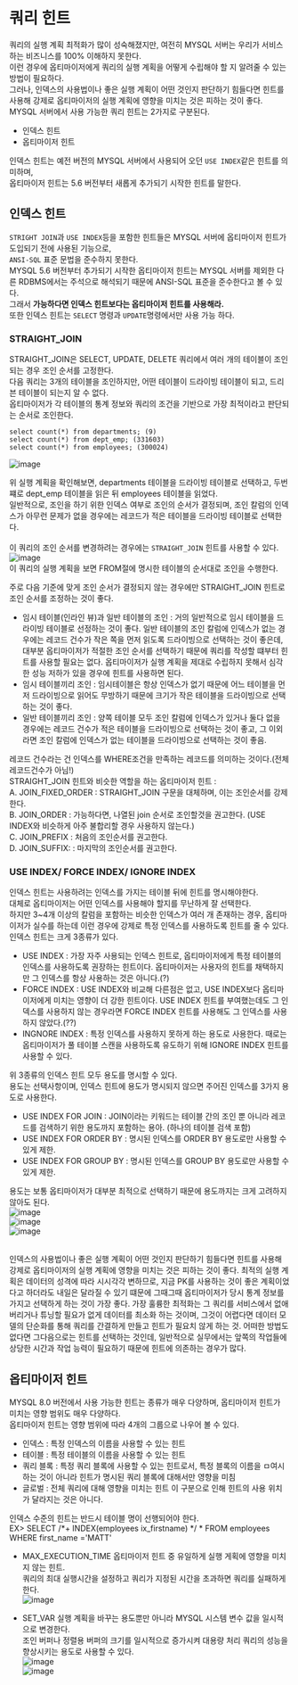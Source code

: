 # 쿼리 힌트
쿼리의 실행 계획 최적화가 많이 성숙해졌지만, 여전히 MYSQL 서버는 우리가 서비스하는 비즈니스를 100% 이해하지 못한다.  
이런 경우에 옵티마이저에게 쿼리의 실행 계획을 어떻게 수립해야 할 지 알려줄 수 있는 방법이 필요하다.  
그러나, 인덱스의 사용법이나 좋은 실행 계획이 어떤 것인지 판단하기 힘들다면 힌트를 사용해 강제로 옵티마이저의 실행 계획에 영향을 미치는 것은 피하는 것이 좋다.  
MYSQL 서버에서 사용 가능한 쿼리 힌트는 2가지로 구분된다.  
* 인덱스 힌트
* 옵티마이저 힌트

인덱스 힌트는 예전 버전의 MYSQL 서버에서 사용되어 오던 `USE INDEX`같은 힌트를 의미하며,  
옵티마이저 힌트는 5.6 버전부터 새롭게 추가되기 시작한 힌트를 말한다.  

## 인덱스 힌트
`STRIGHT JOIN`과 `USE INDEX`등을 포함한 힌트들은 MYSQL 서버에 옵티마이저 힌트가 도입되기 전에 사용된 기능으로,  
`ANSI-SQL` 표준 문법을 준수하지 못한다.  
MYSQL 5.6 버전부터 추가되기 시작한 옵티마이저 힌트는 MYSQL 서버를 제외한 다른 RDBMS에서는 주석으로 해석되기 때문에 ANSI-SQL 표준을 준수한다고 볼 수 있다.  
그래서 <b>가능하다면 인덱스 힌트보다는 옵티마이저 힌트를 사용해라.</b>  
또한 인덱스 힌트는 `SELECT` 명령과 `UPDATE`명령에서만 사용 가능 하다.  

### STRAIGHT_JOIN
STRAIGHT_JOIN은 SELECT, UPDATE, DELETE 쿼리에서 여러 개의 테이블이 조인되는 경우 조인 순서를 고정한다.  
다음 쿼리는 3개의 테이블을 조인하지만, 어떤 테이블이 드라이빙 테이블이 되고, 드리븐 테이블이 되는지 알 수 없다.  
옵티마이저가 각 테이블의 통계 정보와 쿼리의 조건을 기반으로 가장 최적이라고 판단되는 순서로 조인한다.  
``` 
select count(*) from departments; (9)
select count(*) from dept_emp; (331603)
select count(*) from employees; (300024)
```  
![image](https://github.com/RealMySQL-Study/REAL_MYSQL_STUDY/assets/67637716/d269ca04-8058-4bca-ba93-adc977d73d68)  

위 실행 계획을 확인해보면, departments 테이블을 드라이빙 테이블로 선택하고, 두번쨰로 dept_emp 테이블을 읽은 뒤 employees 테이블을 읽었다.  
일반적으로, 조인을 하기 위한 인덱스 여부로 조인의 순서가 결정되며, 조인 칼럼의 인덱스가 아무런 문제가 없을 경우에는 레코드가 적은 테이블을 드라이빙 테이블로 선택한다.  
<br>
이 쿼리의 조인 순서를 변경하려는 경우에는 `STRAIGHT_JOIN` 힌트를 사용할 수 있다.  
![image](https://github.com/RealMySQL-Study/REAL_MYSQL_STUDY/assets/67637716/3d09a183-24f9-4aec-89a9-d56180a1942a)  
이 쿼리의 실행 계획을 보면 FROM절에 명시한 테이블의 순서대로 조인을 수행한다.  

주로 다음 기준에 맞게 조인 순서가 결정되지 않는 경우에만 STRAIGHT_JOIN 힌트로 조인 순서를 조정하는 것이 좋다.  
* 임시 테이블(인라인 뷰)과 일반 테이블의 조인 : 거의 일반적으로 임시 테이블을 드라이빙 테이블로 선정하는 것이 좋다. 일반 테이블의 조인 칼럼에 인덱스가 없는 경우에는 레코드 건수가 작은 쪽을 먼저 읽도록 드라이빙으로 선택하는 것이 좋은데, 대부분 옵티마이저가 적절한 조인 순서를 선택하기 때문에 쿼리를 작성할 떄부터 힌트를 사용할 필요는 없다. 옵티마이저가 실행 계획을 제대로 수립하지 못해서 심각한 성능 저하가 있을 경우에 힌트를 사용하면 된다.
* 임시 테이블끼리 조인 : 임시테이블은 항상 인덱스가 없기 때문에 어느 테이블을 먼저 드라이빙으로 읽어도 무방하기 때문에 크기가 작은 테이블을 드라이빙으로 선택하는 것이 좋다.
* 일반 테이블끼리 조인 : 양쪽 테이블 모두 조인 칼럼에 인덱스가 있거나 둘다 없을 경우에는 레코드 건수가 적은 테이블을 드라이빙으로 선택하는 것이 좋고, 그 이외라면 조인 칼럼에 인덱스가 없는 테이블을 드라이빙으로 선택하는 것이 좋음.

레코드 건수라는 건 인덱스를 WHERE조건을 만족하는 레코드를 의미하는 것이다.(전체 레코드건수가 아님!)  
STRAIGHT_JOIN 힌트와 비슷한 역할을 하는 옵티마이저 힌트  :  
 A. JOIN_FIXED_ORDER : STRAIGHT_JOIN 구문을 대체하며, 이는 조인순서를 강제한다.  
 B. JOIN_ORDER : 가능하다면, 나열된 join 순서로 조인할것을 권고한다. (USE INDEX와 비슷하게 아주 불합리할 경우 사용하지 않는다.)  
 C. JOIN_PREFIX : 처음의 조인순서를 권고한다.  
 D. JOIN_SUFFIX: : 마지막의 조인순서를 권고한다.  

### USE INDEX/ FORCE INDEX/ IGNORE INDEX
인덱스 힌트는 사용하려는 인덱스를 가지는 테이블 뒤에 힌트를 명시해야한다.  
대체로 옵티마이저는 어떤 인덱스를 사용해야 할지를 무난하게 잘 선택한다.  
하지만 3~4개 이상의 칼럼을 포함하는 비슷한 인덱스가 여러 개 존재하는 경우, 옵티마이저가 실수를 하는데 이런 경우에 강제로 특정 인덱스를 사용하도록 힌트를 줄 수 있다.  
인덱스 힌트는 크게 3종류가 있다.  
* USE INDEX : 가장 자주 사용되는 인덱스 힌트로, 옵티마이저에게 특정 테이블의 인덱스를 사용하도록 권장하는 힌트이다. 옵티마이저는 사용자의 힌트를 채택하지만 그 인덱스를 항상 사용하는 것은 아니다.(?)
* FORCE INDEX : USE INDEX와 비교해 다른점은 없고, USE INDEX보다 옵티마이저에게 미치는 영향이 더 강한 힌트이다. USE INDEX 힌트를 부여했는데도 그 인덱스를 사용하지 않는 경우라면 FORCE INDEX 힌트를 사용해도 그 인덱스를 사용하지 않았다.(??)
* INGNORE INDEX : 특정 인덱스를 사용하지 못하게 하는 용도로 사용한다. 때로는 옵티마이저가 풀 테이블 스캔을 사용하도록 유도하기 위해 IGNORE INDEX 힌트를 사용할 수 있다.

위 3종류의 인덱스 힌트 모두 용도를 명시할 수 있다.  
용도는 선택사항이며, 인덱스 힌트에 용도가 명시되지 않으면 주어진 인덱스를 3가지 용도로 사용한다.  
* USE INDEX FOR JOIN : JOIN이라는 키워드는 테이블 간의 조인 뿐 아니라 레코드를 검색하기 위한 용도까지 포함하는 용아. (하나의 테이블 검색 포함)
* USE INDEX FOR ORDER BY : 명시된 인덱스를 ORDER BY 용도로만 사용할 수 있게 제한.
* USE INDEX FOR GROUP BY : 명시된 인덱스를 GROUP BY 용도로만 사용할 수 있게 제한.

용도는 보통 옵티마이저가 대부분 최적으로 선택하기 때문에 용도까지는 크게 고려하지 않아도 된다.  
![image](https://github.com/RealMySQL-Study/REAL_MYSQL_STUDY/assets/67637716/dcec9382-4611-44c9-a9b3-df53779f20fb)  
![image](https://github.com/RealMySQL-Study/REAL_MYSQL_STUDY/assets/67637716/95f89faa-a2e8-46fa-8df8-500d8f4b5fda)  
![image](https://github.com/RealMySQL-Study/REAL_MYSQL_STUDY/assets/67637716/28bbbd7d-4a0c-4da9-bbf5-09a69b8b07aa)  

<br>
인덱스의 사용법이나 좋은 실행 계획이 어떤 것인지 판단하기 힘들다면 힌트를 사용해 강제로 옵티마이저의 실행 계획에 영향을 미치는 것은 피하는 것이 좋다.  
최적의 실행 계획은 데이터의 성격에 따라 시시각각 변하므로,  
지금 PK를 사용하는 것이 좋은 계획이었다고 하더라도 내일은 달라질 수 있기 떄문에  
그때그때 옵티마이저가 당시 통계 정보를 가지고 선택하게 하는 것이 가장 좋다.  
가장 훌륭한 최적화는 그 쿼리를 서비스에서 없애 버리거나 튜닝할 필요가 없게 데이터를 최소화 하는 것이며,  
그것이 어렵다면 데이터 모델의 단순화를 통해 쿼리를 간결하게 만들고 힌트가 필요치 않게 하는 것.  
어떠한 방법도 없다면 그다음으로는 힌트를 선택하는 것인데, 일반적으로 실무에서는 앞쪽의 작업들에 상당한 시간과 작업 능력이 필요하기 때문에 힌트에 의존하는 경우가 많다.  


## 옵티마이저 힌트
MYSQL 8.0 버전에서 사용 가능한 힌트는 종류가 매우 다양하며, 옵티마이저 힌트가 미치는 영향 범위도 매우 다양하다.  
옵티마이저 힌트는 영향 범위에 따라 4개의 그룹으로 나우어 볼 수 있다.  
* 인덱스 : 특정 인덱스의 이름을 사용할 수 있는 힌트
* 테이블 : 특정 테이블의 이름을 사용할 수 있는 힌트
* 쿼리 블록 : 특정 쿼리 블록에 사용할 수 있는 힌트로서, 특정 블록의 이름을 ㅁ여시하는 것이 아니라 힌트가 명시된 쿼리 블록에 대해서만 영향을 미침
* 글로벌 : 전체 쿼리에 대해 영향을 미치는 힌트
이 구분으로 인해 힌트의 사용 위치가 달라지는 것은 아니다.  

인덱스 수준의 힌트는 반드시 테이블 명이 선행되어야 한다.  
EX> SELECT /*+ INDEX(employees ix_firstname) */ * FROM employees WHERE first_name ='MATT'  

* MAX_EXECUTION_TIME
옵티마이저 힌트 중 유일하게 실행 게획에 영향을 미치지 않는 힌트.  
쿼리의 최대 실행시간을 설정하고 쿼리가 지정된 시간을 초과하면 쿼리를 실패하게 한다.  
![image](https://github.com/RealMySQL-Study/REAL_MYSQL_STUDY/assets/67637716/2fa0eb22-f749-446a-b2d0-dfec82bacda9)  

* SET_VAR
실행 계획을 바꾸는 용도뿐만 아니라 MYSQL 시스템 변수 값을 일시적으로 변경한다.  
조인 버퍼나 정렬용 버퍼의 크기를 일시적으로 증가시켜 대용량 처리 쿼리의 성능을 향상시키는 용도로 사용할 수 있다.  
![image](https://github.com/RealMySQL-Study/REAL_MYSQL_STUDY/assets/67637716/4ce8f6fb-13d4-4eea-b66f-921402f7241a)  
![image](https://github.com/RealMySQL-Study/REAL_MYSQL_STUDY/assets/67637716/a25f7150-7b32-40bd-8e7e-77d985be1860)  











